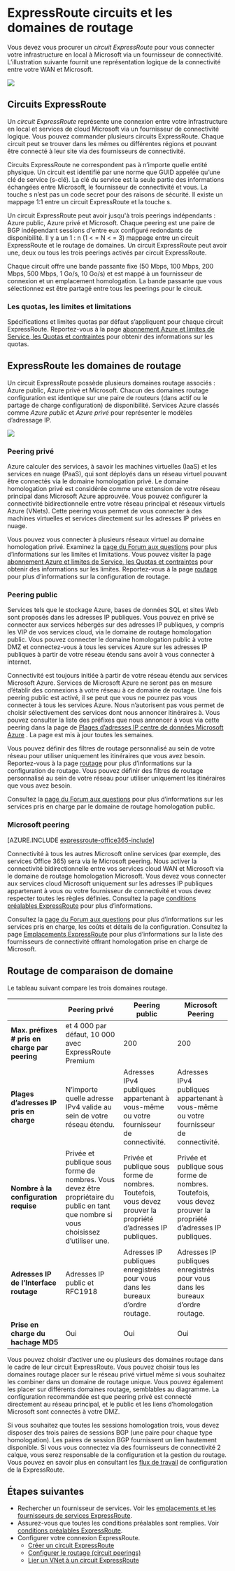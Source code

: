 <properties 
   pageTitle="ExpressRoute circuits et les domaines de routage | Microsoft Azure"
   description="Cette page fournit une vue d’ensemble de ExpressRoute circuits et les domaines routage."
   documentationCenter="na"
   services="expressroute"
   authors="cherylmc"
   manager="carmonm"
   editor=""/>
<tags 
   ms.service="expressroute"
   ms.devlang="na"
   ms.topic="article" 
   ms.tgt_pltfrm="na"
   ms.workload="infrastructure-services" 
   ms.date="10/10/2016"
   ms.author="cherylmc"/>

# <a name="expressroute-circuits-and-routing-domains"></a>ExpressRoute circuits et les domaines de routage

 Vous devez vous procurer un *circuit ExpressRoute* pour vous connecter votre infrastructure en local à Microsoft via un fournisseur de connectivité. L’illustration suivante fournit une représentation logique de la connectivité entre votre WAN et Microsoft.

![](./media/expressroute-circuit-peerings/expressroute-basic.png)

## <a name="expressroute-circuits"></a>Circuits ExpressRoute

Un *circuit ExpressRoute* représente une connexion entre votre infrastructure en local et services de cloud Microsoft via un fournisseur de connectivité logique. Vous pouvez commander plusieurs circuits ExpressRoute. Chaque circuit peut se trouver dans les mêmes ou différentes régions et pouvant être connecté à leur site via des fournisseurs de connectivité. 

Circuits ExpressRoute ne correspondent pas à n’importe quelle entité physique. Un circuit est identifié par une norme que GUID appelée qu’une clé de service (s-clé). La clé du service est la seule partie des informations échangées entre Microsoft, le fournisseur de connectivité et vous. La touche s n’est pas un code secret pour des raisons de sécurité. Il existe un mappage 1:1 entre un circuit ExpressRoute et la touche s.

Un circuit ExpressRoute peut avoir jusqu'à trois peerings indépendants : Azure public, Azure privé et Microsoft. Chaque peering est une paire de BGP indépendant sessions d'entre eux configuré redondants de disponibilité. Il y a un 1 : n (1 < = N < = 3) mappage entre un circuit ExpressRoute et le routage de domaines. Un circuit ExpressRoute peut avoir une, deux ou tous les trois peerings activés par circuit ExpressRoute.
 
Chaque circuit offre une bande passante fixe (50 Mbps, 100 Mbps, 200 Mbps, 500 Mbps, 1 Go/s, 10 Go/s) et est mappé à un fournisseur de connexion et un emplacement homologation. La bande passante que vous sélectionnez est être partagé entre tous les peerings pour le circuit. 

### <a name="quotas-limits-and-limitations"></a>Les quotas, les limites et limitations

Spécifications et limites quotas par défaut s’appliquent pour chaque circuit ExpressRoute. Reportez-vous à la page [abonnement Azure et limites de Service, les Quotas et contraintes](../azure-subscription-service-limits.md) pour obtenir des informations sur les quotas.

## <a name="expressroute-routing-domains"></a>ExpressRoute les domaines de routage

Un circuit ExpressRoute possède plusieurs domaines routage associés : Azure public, Azure privé et Microsoft. Chacun des domaines routage configuration est identique sur une paire de routeurs (dans actif ou le partage de charge configuration) de disponibilité. Services Azure classés comme *Azure public* et *Azure privé* pour représenter le modèles d’adressage IP.


![](./media/expressroute-circuit-peerings/expressroute-peerings.png)


### <a name="private-peering"></a>Peering privé

Azure calculer des services, à savoir les machines virtuelles (IaaS) et les services en nuage (PaaS), qui sont déployés dans un réseau virtuel pouvant être connectés via le domaine homologation privé. Le domaine homologation privé est considérée comme une extension de votre réseau principal dans Microsoft Azure approuvée. Vous pouvez configurer la connectivité bidirectionnelle entre votre réseau principal et réseaux virtuels Azure (VNets). Cette peering vous permet de vous connecter à des machines virtuelles et services directement sur les adresses IP privées en nuage.  

Vous pouvez vous connecter à plusieurs réseaux virtuel au domaine homologation privé. Examinez la [page du Forum aux questions](expressroute-faqs.md) pour plus d’informations sur les limites et limitations. Vous pouvez visiter la page [abonnement Azure et limites de Service, les Quotas et contraintes](../azure-subscription-service-limits.md) pour obtenir des informations sur les limites.  Reportez-vous à la page [routage](expressroute-routing.md) pour plus d’informations sur la configuration de routage.

### <a name="public-peering"></a>Peering public

Services tels que le stockage Azure, bases de données SQL et sites Web sont proposés dans les adresses IP publiques. Vous pouvez en privé se connecter aux services hébergés sur des adresses IP publiques, y compris les VIP de vos services cloud, via le domaine de routage homologation public. Vous pouvez connecter le domaine homologation public à votre DMZ et connectez-vous à tous les services Azure sur les adresses IP publiques à partir de votre réseau étendu sans avoir à vous connecter à internet. 

Connectivité est toujours initiée à partir de votre réseau étendu aux services Microsoft Azure. Services de Microsoft Azure ne seront pas en mesure d’établir des connexions à votre réseau à ce domaine de routage. Une fois peering public est activé, il se peut que vous ne pourrez pas vous connecter à tous les services Azure. Nous n’autorisent pas vous permet de choisir sélectivement des services dont nous annoncer itinéraires à. Vous pouvez consulter la liste des préfixes que nous annoncer à vous via cette peering dans la page de [Plages d’adresses IP centre de données Microsoft Azure](http://www.microsoft.com/download/details.aspx?id=41653) . La page est mis à jour toutes les semaines.

Vous pouvez définir des filtres de routage personnalisé au sein de votre réseau pour utiliser uniquement les itinéraires que vous avez besoin. Reportez-vous à la page [routage](expressroute-routing.md) pour plus d’informations sur la configuration de routage. Vous pouvez définir des filtres de routage personnalisé au sein de votre réseau pour utiliser uniquement les itinéraires que vous avez besoin. 

Consultez la [page du Forum aux questions](expressroute-faqs.md) pour plus d’informations sur les services pris en charge par le domaine de routage homologation public. 
 
### <a name="microsoft-peering"></a>Microsoft peering

[AZURE.INCLUDE [expressroute-office365-include](../../includes/expressroute-office365-include.md)]

Connectivité à tous les autres Microsoft online services (par exemple, des services Office 365) sera via le Microsoft peering. Nous activer la connectivité bidirectionnelle entre vos services cloud WAN et Microsoft via le domaine de routage homologation Microsoft. Vous devez vous connecter aux services cloud Microsoft uniquement sur les adresses IP publiques appartenant à vous ou votre fournisseur de connectivité et vous devez respecter toutes les règles définies. Consultez la page [conditions préalables ExpressRoute](expressroute-prerequisites.md) pour plus d’informations.

Consultez la [page du Forum aux questions](expressroute-faqs.md) pour plus d’informations sur les services pris en charge, les coûts et détails de la configuration. Consultez la page [Emplacements ExpressRoute](expressroute-locations.md) pour plus d’informations sur la liste des fournisseurs de connectivité offrant homologation prise en charge de Microsoft.

## <a name="routing-domain-comparison"></a>Routage de comparaison de domaine

Le tableau suivant compare les trois domaines routage.

||**Peering privé**|**Peering public**|**Microsoft Peering**|
|---|---|---|---|
|**Max. préfixes # pris en charge par peering**|et 4 000 par défaut, 10 000 avec ExpressRoute Premium|200|200|
|**Plages d’adresses IP pris en charge**|N’importe quelle adresse IPv4 valide au sein de votre réseau étendu.|Adresses IPv4 publiques appartenant à vous-même ou votre fournisseur de connectivité.|Adresses IPv4 publiques appartenant à vous-même ou votre fournisseur de connectivité.|
|**Nombre à la configuration requise**|Privée et publique sous forme de nombres. Vous devez être propriétaire du public en tant que nombre si vous choisissez d’utiliser une. | Privée et publique sous forme de nombres. Toutefois, vous devez prouver la propriété d’adresses IP publiques.| Privée et publique sous forme de nombres. Toutefois, vous devez prouver la propriété d’adresses IP publiques.|
|**Adresses IP de l’Interface routage**|Adresses IP public et RFC1918|Adresses IP publiques enregistrés pour vous dans les bureaux d’ordre routage.| Adresses IP publiques enregistrés pour vous dans les bureaux d’ordre routage.|
|**Prise en charge du hachage MD5**| Oui|Oui|Oui|

Vous pouvez choisir d’activer une ou plusieurs des domaines routage dans le cadre de leur circuit ExpressRoute. Vous pouvez choisir tous les domaines routage placer sur le réseau privé virtuel même si vous souhaitez les combiner dans un domaine de routage unique. Vous pouvez également les placer sur différents domaines routage, semblables au diagramme. La configuration recommandée est que peering privé est connecté directement au réseau principal, et le public et les liens d’homologation Microsoft sont connectés à votre DMZ.
 
Si vous souhaitez que toutes les sessions homologation trois, vous devez disposer des trois paires de sessions BGP (une paire pour chaque type homologation). Les paires de session BGP fournissent un lien hautement disponible. Si vous vous connectez via des fournisseurs de connectivité 2 calque, vous serez responsable de la configuration et la gestion du routage. Vous pouvez en savoir plus en consultant les [flux de travail](expressroute-workflows.md) de configuration de la ExpressRoute.

## <a name="next-steps"></a>Étapes suivantes

- Rechercher un fournisseur de services. Voir les [emplacements et les fournisseurs de services ExpressRoute](expressroute-locations.md).
- Assurez-vous que toutes les conditions préalables sont remplies. Voir [conditions préalables ExpressRoute](expressroute-prerequisites.md).
- Configurer votre connexion ExpressRoute.
    - [Créer un circuit ExpressRoute](expressroute-howto-circuit-classic.md)
    - [Configurer le routage (circuit peerings)](expressroute-howto-routing-classic.md)
    - [Lier un VNet à un circuit ExpressRoute](expressroute-howto-linkvnet-classic.md)

